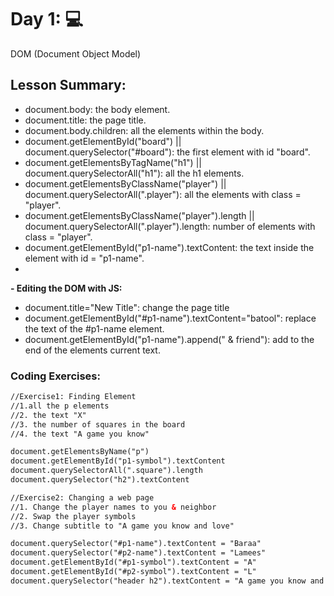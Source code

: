 # Day 1: 💻

DOM (Document Object Model) 
  
## Lesson Summary:

- document.body: the body element.
- document.title: the page title.
- document.body.children: all the elements within the body.
- document.getElementById("board") || document.querySelector("#board"): the first element with id "board".
- document.getElementsByTagName("h1") ||  document.querySelectorAll("h1"): all the h1 elements.
- document.getElementsByClassName("player") || document.querySelectorAll(".player"): all the elements with class = "player".
- document.getElementsByClassName("player").length || document.querySelectorAll(".player").length: number of elements with class = "player".
- document.getElementById("p1-name").textContent: the text inside the element with id = "p1-name".
- 
**- Editing the DOM with JS:**
- document.title="New Title": change the page title
- document.getElementById("#p1-name").textContent="batool": replace the text of the #p1-name element.
- document.getElementById("p1-name").append(" & friend"): add to the end of the elements current text.

### Coding Exercises:
```html
//Exercise1: Finding Element
//1.all the p elements
//2. the text "X"
//3. the number of squares in the board
//4. the text "A game you know"

document.getElementsByName("p")
document.getElementById("p1-symbol").textContent
document.querySelectorAll(".square").length
document.querySelector("h2").textContent

//Exercise2: Changing a web page 
//1. Change the player names to you & neighbor
//2. Swap the player symbols
//3. Change subtitle to "A game you know and love"

document.querySelector("#p1-name").textContent = "Baraa"
document.querySelector("#p2-name").textContent = "Lamees"
document.getElementById("#p1-symbol").textContent = "A"
document.getElementById("#p2-symbol").textContent = "L"
document.querySelector("header h2").textContent = "A game you know and love"

```






